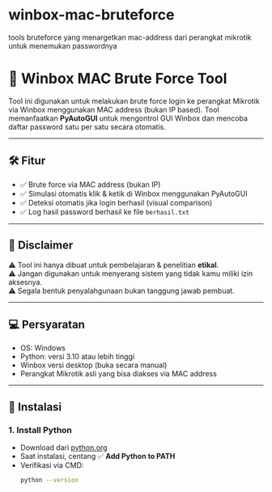 # winbox-mac-bruteforce
tools bruteforce yang menargetkan mac-address dari perangkat mikrotik untuk menemukan passwordnya

# 🔐 Winbox MAC Brute Force Tool

Tool ini digunakan untuk melakukan brute force login ke perangkat Mikrotik via Winbox menggunakan MAC address (bukan IP based). Tool memanfaatkan **PyAutoGUI** untuk mengontrol GUI Winbox dan mencoba daftar password satu per satu secara otomatis.

---

## 🛠️ Fitur
- ✅ Brute force via MAC address (bukan IP)
- ✅ Simulasi otomatis klik & ketik di Winbox menggunakan PyAutoGUI
- ✅ Deteksi otomatis jika login berhasil (visual comparison)
- ✅ Log hasil password berhasil ke file `berhasil.txt`

---

## 📌 Disclaimer

⚠️ Tool ini hanya dibuat untuk pembelajaran & penelitian **etikal**.  
⚠️ Jangan digunakan untuk menyerang sistem yang tidak kamu miliki izin aksesnya.  
⚠️ Segala bentuk penyalahgunaan bukan tanggung jawab pembuat.

---

## 💻 Persyaratan

- OS: Windows
- Python: versi 3.10 atau lebih tinggi
- Winbox versi desktop (buka secara manual)
- Perangkat Mikrotik asli yang bisa diakses via MAC address

---

## 🚀 Instalasi

### 1. Install Python

- Download dari [python.org](https://www.python.org/downloads/)
- Saat instalasi, centang ✅ **Add Python to PATH**
- Verifikasi via CMD:
  ```bash
  python --version
